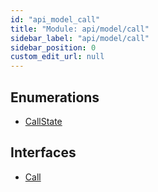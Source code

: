 ```yaml
---
id: "api_model_call"
title: "Module: api/model/call"
sidebar_label: "api/model/call"
sidebar_position: 0
custom_edit_url: null
---
```


## Enumerations

- [CallState](/api/enums/api_model_call.CallState.md)

## Interfaces

- [Call](/api/interfaces/api_model_call.Call.md)
